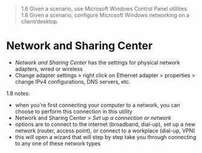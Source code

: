 > 1.6 Given a scenario, use Microsoft Windows Control Panel utilities.
> 1.8 Given a scenario, configure Microsoft Windows networking on a client/desktop.

# Network and Sharing Center

- *Network and Sharing Center* has the settings for physical network adapters, wired or wireless
- Change adapter settings > right click on Ethernet adapter > properties > change IPv4 configurations, DNS servers, etc.

1.8 notes:
- when you're first connecting your computer to a network, you can choose to perform this connection in this utility
- Network and Sharing Center > *Set up a connection or network*
- options are to connect to the internet (broadband, dial-up), set up a new network (router, access point), or connect to a workplace (dial-up, VPN)
- this will open a wizard that will step by step take you through connecting to any one of these network types